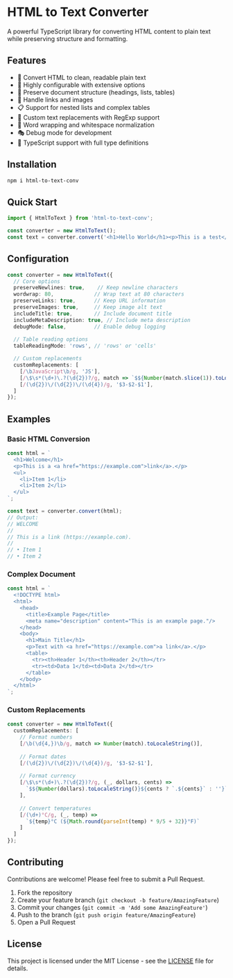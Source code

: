 # HTML to Text Converter

A powerful TypeScript library for converting HTML content to plain text while preserving structure and formatting.


## Features

- 🎯 Convert HTML to clean, readable plain text
- 🔧 Highly configurable with extensive options
- 📝 Preserve document structure (headings, lists, tables)
- 🔗 Handle links and images
- 📋 Support for nested lists and complex tables
- 🎨 Custom text replacements with RegExp support
- 📏 Word wrapping and whitespace normalization
- 🎭 Debug mode for development
- 📖 TypeScript support with full type definitions

## Installation

```bash
npm i html-to-text-conv
```

## Quick Start

```typescript
import { HtmlToText } from 'html-to-text-conv';

const converter = new HtmlToText();
const text = converter.convert('<h1>Hello World</h1><p>This is a test</p>');
```

## Configuration

```typescript
const converter = new HtmlToText({
  // Core options
  preserveNewlines: true,    // Keep newline characters
  wordwrap: 80,             // Wrap text at 80 characters
  preserveLinks: true,      // Keep URL information
  preserveImages: true,     // Keep image alt text
  includeTitle: true,       // Include document title
  includeMetaDescription: true, // Include meta description
  debugMode: false,         // Enable debug logging
  
  // Table reading options
  tableReadingMode: 'rows', // 'rows' or 'cells'

  // Custom replacements
  customReplacements: [
    [/\bJavaScript\b/g, 'JS'],
    [/\$\s*(\d+)\.?(\d{2})?/g, match => `$${Number(match.slice(1)).toLocaleString()}`],
    [/(\d{2})\/(\d{2})\/(\d{4})/g, '$3-$2-$1'],
  ]
});
```

## Examples

### Basic HTML Conversion

```typescript
const html = `
  <h1>Welcome</h1>
  <p>This is a <a href="https://example.com">link</a>.</p>
  <ul>
    <li>Item 1</li>
    <li>Item 2</li>
  </ul>
`;

const text = converter.convert(html);
// Output:
// WELCOME
//
// This is a link (https://example.com).
//
// • Item 1
// • Item 2
```

### Complex Document

```typescript
const html = `
  <!DOCTYPE html>
  <html>
    <head>
      <title>Example Page</title>
      <meta name="description" content="This is an example page."/>
    </head>
    <body>
      <h1>Main Title</h1>
      <p>Text with <a href="https://example.com">a link</a>.</p>
      <table>
        <tr><th>Header 1</th><th>Header 2</th></tr>
        <tr><td>Data 1</td><td>Data 2</td></tr>
      </table>
    </body>
  </html>
`;
```

### Custom Replacements

```typescript
const converter = new HtmlToText({
  customReplacements: [
    // Format numbers
    [/\b(\d{4,})\b/g, match => Number(match).toLocaleString()],
    
    // Format dates
    [/(\d{2})\/(\d{2})\/(\d{4})/g, '$3-$2-$1'],
    
    // Format currency
    [/\$\s*(\d+)\.?(\d{2})?/g, (_, dollars, cents) => 
      `$${Number(dollars).toLocaleString()}${cents ? `.${cents}` : ''}`
    ],
    
    // Convert temperatures
    [/(\d+)°C/g, (_, temp) => 
      `${temp}°C (${Math.round(parseInt(temp) * 9/5 + 32)}°F)`
    ]
  ]
});
```


## Contributing

Contributions are welcome! Please feel free to submit a Pull Request.

1. Fork the repository
2. Create your feature branch (`git checkout -b feature/AmazingFeature`)
3. Commit your changes (`git commit -m 'Add some AmazingFeature'`)
4. Push to the branch (`git push origin feature/AmazingFeature`)
5. Open a Pull Request

## License

This project is licensed under the MIT License - see the [LICENSE](LICENSE) file for details.